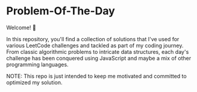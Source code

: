# Problem-Of-The-Day

Welcome! 🚀

In this repository, you'll find a collection of solutions that I've used for various LeetCode challenges and tackled as part of my coding journey. From classic algorithmic problems to intricate data structures, each day's challenge has been conquered using JavaScript and  maybe a mix of other programming languages.


NOTE: This repo is just intended to keep me motivated and committed to optimized my solution. 
